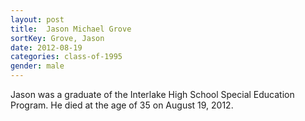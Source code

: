 ```yaml
---
layout: post
title:  Jason Michael Grove
sortKey: Grove, Jason
date: 2012-08-19
categories: class-of-1995
gender: male
---
```

Jason was a graduate of the Interlake High School Special Education Program. He died at the age of 35 on August 19, 2012.
